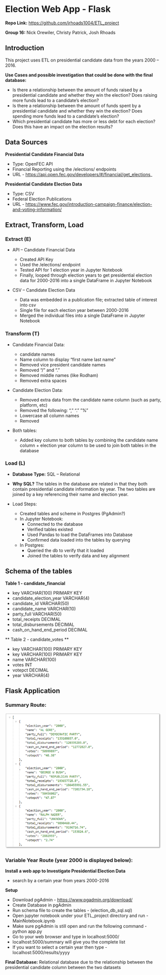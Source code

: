 # Election Web App - Flask

**Repo Link:**  https://github.com/jrhoads1004/ETL_project

**Group 16:**  Nick Orewiler, Christy Patrick, Josh Rhoads

## Introduction
This project uses ETL on presidential candidate data from the years 2000 – 2016.  

**Use Cases and possible investigation that could be done with the final database:**
* Is there a relationship between the amount of funds raised by a presidential candidate and whether they win the election? Does raising more funds lead to a candidate’s election?
* Is there a relationship between the amount of funds spent by a presidential candidate and whether they win the election? Does spending more funds lead to a candidate’s election?
* Which presidential candidate has more or less debt for each election?  Does this have an impact on the election results?

## Data Sources
**Presidential Candidate Financial Data**
* Type:  OpenFEC API
* Financial Reporting using the /elections/ endpoints
* URL - https://api.open.fec.gov/developers/#/financial/get_elections_

**Presidential Candidate Election Data**
* Type:  CSV
* Federal Election Publications
* URL - https://www.fec.gov/introduction-campaign-finance/election-and-voting-information/

## Extract, Transform, Load 

### Extract (E)
* API – Candidate Financial Data
  * Created API Key
  * Used the /elections/ endpoint
  * Tested API for 1 election year in Jupyter Notebook
  * Finally, looped through election years to get presidential election data for 2000-2016 into a single DataFrame in Jupyter Notebook

* CSV – Candidate Election Data
  * Data was embedded in a publication file; extracted table of interest into csv
  * Single file for each election year between 2000-2016
  * Merged the individual files into a single DataFrame in Jupyter Notebook

### Transform (T)
* Candidate Financial Data:
  *  candidate names 
    * Name column to display “first name last name”
    * Removed vice president candidate names
    * Removed “/” and “.”
    * Removed middle names (like Rodham)
    * Removed extra spaces

* Candidate Election Data:
  * Removed extra data from the candidate name column (such as party, platform, etc)
  * Removed the following: “,”   “.”   ”%”
  * Lowercase all column names
  * Removed 

* Both tables:
  * Added key column to both tables by combining the candidate name column + election year column to be used to join both tables in the database

### Load (L)
* **Database Type:** SQL – Relational <br>
* **Why SQL?**  The tables in the database are related in that they both contain presidential candidate information by year.  The two tables are joined by a key referencing their name and election year.

* Load Steps:
  * Created tables and scheme in Postgres (PgAdmin?)
  * In Jupyter Notebook:
    * Connected to the database
    * Verified tables existed
    * Used Pandas to load the DataFrames into Database
    * Confirmed data loaded into the tables by querying
  * In Postgres:
    * Queried the db to verify that it loaded
    * Joined the tables to verify data and key alignment

## Schema of the tables
**Table 1 - candidate_financial**
* key VARCHAR(100) PRIMARY KEY
* candidate_election_year VARCHAR(4)
* candidate_id VARCHAR(50)
* candidate_name VARCHAR(10)
* party_full VARCHAR(50)
* total_receipts DECIMAL
* total_disbursements DECIMAL
* cash_on_hand_end_period DECIMAL

** Table 2 - candidate_votes **
 * key VARCHAR(100) PRIMARY KEY
  * key VARCHAR(100) PRIMARY KEY
  * name VARCHAR(100)
  * votes INT
  * votepct DECIMAL
  * year VARCHAR(4)

## Flask Application

### Summary Route:
![summary_route](https://github.com/jrhoads1004/ETL_project/blob/main/images/Flask%20Summary%20Route.png)

### Variable Year Route (year 2000 is displayed below):

**Install a web app to Investigate Presidential Election Data**  
* search by a certain year from years 2000-2016

**Setup**
* Download pgAdmin - https://www.pgadmin.org/download/
* Create Database in pgAdmin
* Run schema file to create the tables - (election_db_sql.sql)
* Open jupyter notebook under your ETL_project directory and run - MainNotebook.ipynb
* Make sure pgAdmin is still open and run the following command - python app.py
* Go to your web browser and type in localhost:5000/
* localhost:5000/summary will give you the complete list
* If you want to select a certain year then type - localhost:5000/results/yyyy 



**Final Database:**  Relational database due to the relationship between the presidential candidate column between the two datasets

